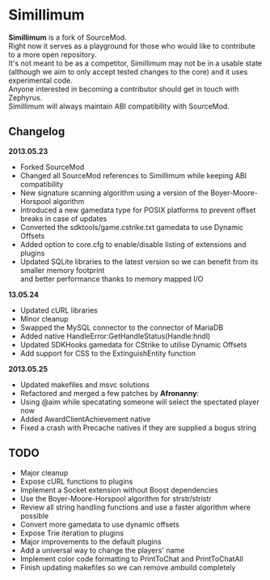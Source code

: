 # Simillimum

**Simillimum** is a fork of SourceMod.  
Right now it serves as a playground for those who would like to contribute to a more open repository.  
It's not meant to be as a competitor, Simillimum may not be in a usable state (although we aim to only accept tested changes to the core) and it uses experimental code.  
Anyone interested in becoming a contributor should get in touch with Zephyrus.  
Simillimum will always maintain ABI compatibility with SourceMod.  


## Changelog

**2013.05.23**
  * Forked SourceMod
  * Changed all SourceMod references to Simillimum while keeping ABI compatibility
  * New signature scanning algorithm using a version of the Boyer-Moore-Horspool algorithm
  * Introduced a new gamedata type for POSIX platforms to prevent offset breaks in case of updates
  * Converted the sdktools/game.cstrike.txt gamedata to use Dynamic Offsets
  * Added option to core.cfg to enable/disable listing of extensions and plugins
  * Updated SQLite libraries to the latest version so we can benefit from its smaller memory footprint  
 and better performance thanks to memory mapped I/O


**13.05.24**
  * Updated cURL libraries
  * Minor cleanup
  * Swapped the MySQL connector to the connector of MariaDB
  * Added native HandleError:GetHandleStatus(Handle:hndl)
  * Updated SDKHooks gamedata for CStrike to utilise Dynamic Offsets
  * Add support for CSS to the ExtinguishEntity function
 

**2013.05.25**
  * Updated makefiles and msvc solutions
  * Refactored and merged a few patches by **Afronanny**:
  * Using @aim while specatating someone will select the spectated player now
  * Added AwardClientAchievement native
  * Fixed a crash with Precache natives if they are supplied a bogus string


## TODO

  * Major cleanup
  * Expose cURL functions to plugins
  * Implement a Socket extension without Boost dependencies
  * Use the Boyer-Moore-Horspool algorithm for strstr/stristr
  * Review all string handling functions and use a faster algorithm where possible
  * Convert more gamedata to use dynamic offsets
  * Expose Trie iteration to plugins
  * Major improvements to the default plugins
  * Add a universal way to change the players' name
  * Implement color code formatting to PrintToChat and PrintToChatAll
  * Finish updating makefiles so we can remove ambuild completely
